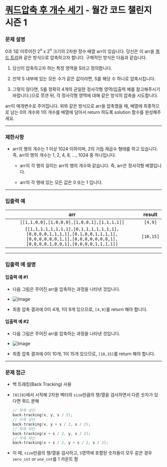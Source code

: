 
# [쿼드압축 후 개수 세기](https://programmers.co.kr/learn/courses/30/lessons/68936) - 월간 코드 챌린지 시즌 1

### 문제 설명

0과 1로 이루어진 2<sup>n</sup> x 2<sup>n</sup> 크기의 2차원 정수 배열 arr이 있습니다. 당신은 이 arr을 <a href="https://en.wikipedia.org/wiki/Quadtree">쿼드 트리</a>와 같은 방식으로 압축하고자 합니다. 구체적인 방식은 다음과 같습니다.

  1. 당신이 압축하고자 하는 특정 영역을 S라고 정의합니다.

  2. 만약 S 내부에 있는 모든 수가 같은 값이라면, S를 해당 수 하나로 압축시킵니다.

  3. 그렇지 않다면, S를 정확히 4개의 균일한 정사각형 영역(입출력 예를 참고해주시기 바랍니다.)으로 쪼갠 뒤, 각 정사각형 영역에 대해 같은 방식의 압축을 시도합니다.

arr이 매개변수로 주어집니다. 위와 같은 방식으로 arr을 압축했을 때, 배열에 최종적으로 남는 0의 개수와 1의 개수를 배열에 담아서 return 하도록 solution 함수를 완성해주세요.

---

### 제한사항

  - arr의 행의 개수는 1 이상 1024 이하이며, 2의 거듭 제곱수 형태를 하고 있습니다. 즉, arr의 행의 개수는 1, 2, 4, 8, ..., 1024 중 하나입니다.

    - arr의 각 행의 길이는 arr의 행의 개수와 같습니다. 즉, arr은 정사각형 배열입니다.

    - arr의 각 행에 있는 모든 값은 0 또는 1 입니다.

---

### 입출력 예

|                                                                         arr                                                                         |  result   |
| :-------------------------------------------------------------------------------------------------------------------------------------------------: | :-------: |
|                                                     `[[1,1,0,0],[1,0,0,0],[1,0,0,1],[1,1,1,1]]`                                                     |  `[4,9]`  |
| `[[1,1,1,1,1,1,1,1],[0,1,1,1,1,1,1,1],[0,0,0,0,1,1,1,1],[0,1,0,0,1,1,1,1],[0,0,0,0,0,0,1,1],[0,0,0,0,0,0,0,1],[0,0,0,0,1,0,0,1],[0,0,0,0,1,1,1,1]]` | `[10,15]` |

---

### 입출력 예 설명

#### 입출력 예 #1

  - 다음 그림은 주어진 arr을 압축하는 과정을 나타낸 것입니다.

  - ![Image](https://grepp-programmers.s3.ap-northeast-2.amazonaws.com/files/production/d6900862-8be4-4610-aaef-bc8efd5650cf/ex1.png)

  - 최종 압축 결과에 0이 4개, 1이 9개 있으므로, `[4,9]`를 return 해야 합니다.

#### 입출력 예 #2

  - 다음 그림은 주어진 arr을 압축하는 과정을 나타낸 것입니다.

  - ![Image](https://grepp-programmers.s3.ap-northeast-2.amazonaws.com/files/production/952a05b7-5157-4211-82d9-02845c187e13/ex2.png)

  - 최종 압축 결과에 0이 10개, 1이 15개 있으므로, `[10,15]`를 return 해야 합니다.

---

### 문제 접근

  - 백 트래킹(Back Tracking) 사용

  - `[0][0]`에서 시작해 2차원 벡터의 `size`만큼의 행/열을 검사하면서 다른 숫자가 있다면 쿼드 분해

    ```cpp
    // 좌측 상단
    back-tracking(x, y, s / 2);
    // 우측 상단 
    back-tracking(x, y + s / 2, s / 2);
    // 좌측 하단
    back-tracking(x + s / 2, y, s / 2);
    // 우측 하단
    back-tracking(x + s / 2, y + s / 2, s / 2);
    ```

  - 이 때, `size`만큼의 행/열을 검사하고, `S`영역에 포함된 숫자들이 모두 같은 경우 `zero_cnt` or `one_cnt`를 1 카운트 함